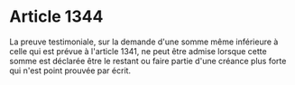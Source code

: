 # Article 1344

La preuve testimoniale, sur la demande d'une somme même inférieure à celle qui est prévue à l'article 1341, ne peut être admise lorsque cette somme est déclarée être le restant ou faire partie d'une créance plus forte qui n'est point prouvée par écrit.
